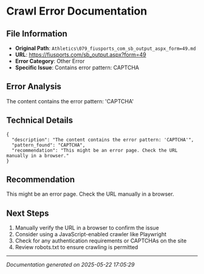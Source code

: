 # Crawl Error Documentation

## File Information
- **Original Path**: `Athletics\079_fiusports_com_sb_output_aspx_form=49.md`
- **URL**: https://fiusports.com/sb_output.aspx?form=49
- **Error Category**: Other Error
- **Specific Issue**: Contains error pattern: CAPTCHA

## Error Analysis
The content contains the error pattern: 'CAPTCHA'

## Technical Details
```
{
  "description": "The content contains the error pattern: 'CAPTCHA'",
  "pattern_found": "CAPTCHA",
  "recommendation": "This might be an error page. Check the URL manually in a browser."
}
```

## Recommendation
This might be an error page. Check the URL manually in a browser.

## Next Steps
1. Manually verify the URL in a browser to confirm the issue
2. Consider using a JavaScript-enabled crawler like Playwright
3. Check for any authentication requirements or CAPTCHAs on the site
4. Review robots.txt to ensure crawling is permitted

---
*Documentation generated on 2025-05-22 17:05:29*
